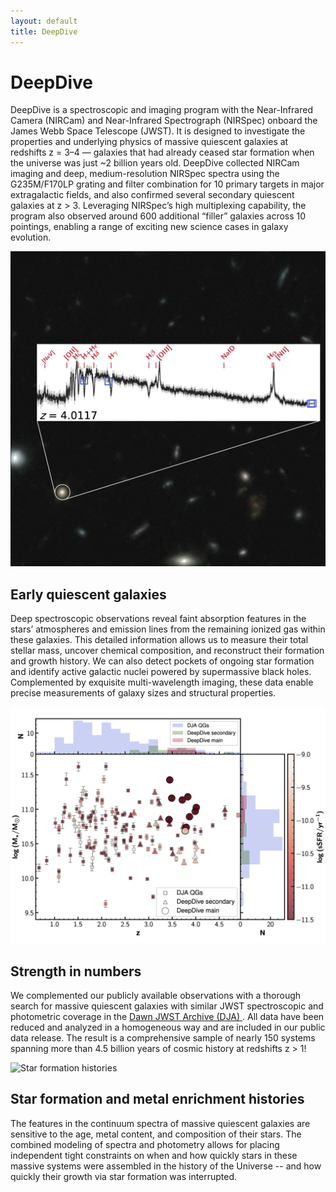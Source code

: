 ```yaml
---
layout: default
title: DeepDive
---
```


# DeepDive

DeepDive is a spectroscopic and imaging program with the Near-Infrared Camera (NIRCam) and Near-Infrared Spectrograph (NIRSpec) onboard the James Webb Space Telescope (JWST). It is designed to investigate the properties and underlying physics of massive quiescent galaxies at redshifts z = 3–4 — galaxies that had already ceased star formation when the universe was just ~2 billion years old. DeepDive collected NIRCam imaging and deep, medium-resolution NIRSpec spectra using the G235M/F170LP grating and filter combination for 10 primary targets in major extragalactic fields, and also confirmed several secondary quiescent galaxies at z > 3. Leveraging NIRSpec’s high multiplexing capability, the program also observed around 600 additional “filler” galaxies across 10 pointings, enabling a range of exciting new science cases in galaxy evolution.

<div class="science-section">

  <div class="science-row">
    <img src="images/website_sxds_27434.png" alt="Quiescent Galaxies">
    <div>
      <h2>Early quiescent galaxies</h2>
      <p>Deep spectroscopic observations reveal faint absorption features in the stars’ atmospheres and emission lines from the remaining ionized gas within these galaxies. This detailed information allows us to measure their total stellar mass, uncover chemical composition, and reconstruct their formation and growth history. We can also detect pockets of ongoing star formation and identify active galactic nuclei powered by supermassive black holes. Complemented by exquisite multi-wavelength imaging, these data enable precise measurements of galaxy sizes and structural properties.</p>
    </div>
  </div>

  <div class="science-row reverse">
    <img src="images/Mstar-z.jpg" alt="Strength in numbers">
    <div>
      <h2>Strength in numbers</h2>
      <p>We complemented our publicly available observations with a thorough search for massive quiescent galaxies with similar JWST spectroscopic and photometric coverage in the <a href="https://dawn-cph.github.io/dja/index.html" target="_blank" rel="noopener noreferrer"> Dawn JWST Archive (DJA) </a>.  All data have been reduced and analyzed in a homogeneous way and are included in our public data release. The result is a comprehensive sample of nearly 150 systems spanning more than 4.5 billion years of cosmic history at redshifts z > 1!</p>
    </div>
  </div>

  <div class="science-row">
    <img src="/images/sfhs.jpg" alt="Star formation histories">
    <div>
      <h2>Star formation and metal enrichment histories</h2>
      <p>The features in the continuum spectra of massive quiescent galaxies are sensitive to the age, metal content, and composition of their stars. The combined modeling of spectra and photometry allows for placing independent tight constraints on when and how quickly stars in these massive systems were assembled in the history of the Universe -- and how quickly their growth via star formation was interrupted.</p>
    </div>
  </div>

</div>
